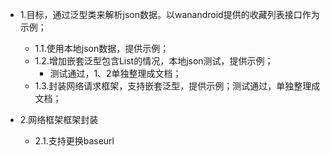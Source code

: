 + 1.目标，通过泛型类来解析json数据。以wanandroid提供的收藏列表接口作为示例；
  + 1.1.使用本地json数据，提供示例；
  + 1.2.增加嵌套泛型包含List的情况，本地json测试，提供示例；
    + 测试通过，1、2单独整理成文档；
  + 1.3.封装网络请求框架，支持嵌套泛型，提供示例；测试通过，单独整理成文档；

+ 2.网络框架框架封装
  + 2.1.支持更换baseurl 
